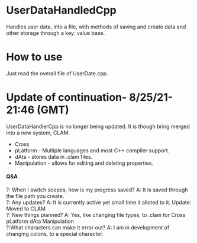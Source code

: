 # UserDataHandledCpp
Handles user data, into a file, with methods of saving and create data and other storage through a key: value base.
# How to use 
Just read the overall file  of UserDate.cpp.

# Update of continuation- 8/25/21-21:46 (GMT)
UserDataHandlerCpp is no longer being updated. It is though bring merged into a new system, CLAM.  
- Cross
- pLatform - Multiple languages and most C++ compiler support.
- dAta - stores data in .clam files.
- Manipulation - allows for editing and deleting properties.
#### Q&A
?: When I switch scopes, how is my progress saved?
A: It is saved through the file path you create.  
?: Any updates?
A: It is currently active yet small time it alloted to it.  Update: Moved to CLAM  
?: New things planned?
A: Yes, like changing file types, to .clam for Cross pLatform dAta Manipulation  
?:What characters can make it error out?
A: I am in development of changing colons, to a special character.

